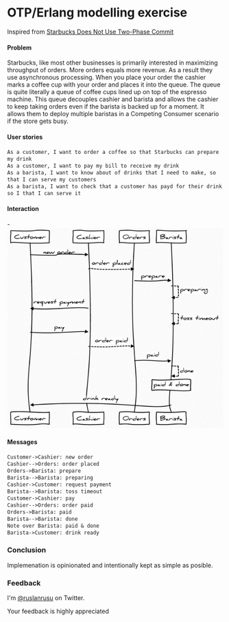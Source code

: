 # OTP/Erlang modelling exercise

Inspired from [Starbucks Does Not Use Two-Phase Commit][1]


  [1]: http://google.comhttp://www.enterpriseintegrationpatterns.com/ramblings/18_starbucks.html  

#### Problem

Starbucks, like most other businesses is primarily interested in maximizing throughput of orders. More orders equals more revenue. As a result they use asynchronous processing. When you place your order the cashier marks a coffee cup with your order and places it into the queue. The queue is quite literally a queue of coffee cups lined up on top of the espresso machine. This queue decouples cashier and barista and allows the cashier to keep taking orders even if the barista is backed up for a moment. It allows them to deploy multiple baristas in a Competing Consumer scenario if the store gets busy.

#### User stories

	As a customer, I want to order a coffee so that Starbucks can prepare my drink
	As a customer, I want to pay my bill to receive my drink
	As a barista, I want to know about of drinks that I need to make, so that I can serve my customers
	As a barista, I want to check that a customer has payd for their drink so I that I can serve it

#### Interaction 

-![diagram](https://github.com/ruslander/starbucks/raw/master/doc/diag.png)

#### Messages 

	Customer->Cashier: new order
	Cashier-->Orders: order placed
	Orders->Barista: prepare
	Barista-->Barista: preparing
	Cashier->Customer: request payment
	Barista-->Barista: toss timeout
	Customer->Cashier: pay
	Cashier-->Orders: order paid
	Orders->Barista: paid
	Barista-->Barista: done
	Note over Barista: paid & done
	Barista->Customer: drink ready
		

### Conclusion

Implemenation is opinionated and intentionally kept as simple as posible.

### Feedback

I'm [@ruslanrusu](http://twitter.com/ruslanrusu) on Twitter.

Your feedback is highly appreciated